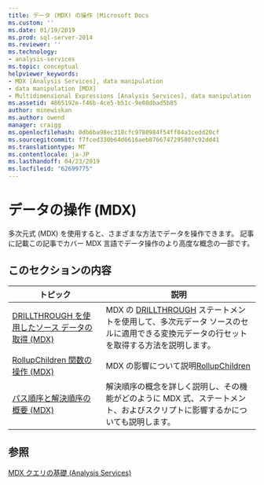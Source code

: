 ```yaml
---
title: データ (MDX) の操作 |Microsoft Docs
ms.custom: ''
ms.date: 01/19/2019
ms.prod: sql-server-2014
ms.reviewer: ''
ms.technology:
- analysis-services
ms.topic: conceptual
helpviewer_keywords:
- MDX [Analysis Services], data manipulation
- data manipulation [MDX]
- Multidimensional Expressions [Analysis Services], data manipulation
ms.assetid: 4865192e-f46b-4ce5-b51c-9e08dbad5b85
author: minewiskan
ms.author: owend
manager: craigg
ms.openlocfilehash: 0db6ba98ec318cfc9780984f54ff04a3cedd20cf
ms.sourcegitcommit: f7fced330b64d6616aeb8766747295807c92dd41
ms.translationtype: MT
ms.contentlocale: ja-JP
ms.lasthandoff: 04/23/2019
ms.locfileid: "62699775"
---
```

# <a name="manipulating-data-mdx"></a>データの操作 (MDX)

多次元式 (MDX) を使用すると、さまざまな方法でデータを操作できます。 記事に記載この記事でカバー MDX 言語でデータ操作のより高度な概念の一部です。

## <a name="in-this-section"></a>このセクションの内容

|トピック|説明|  
|-----------|-----------------|  
|[DRILLTHROUGH を使用したソース データの取得 (MDX)](mdx-data-manipulation-retrieve-source-data-using-drillthrough.md)|MDX の [DRILLTHROUGH](/sql/mdx/mdx-data-manipulation-drillthrough) ステートメントを使用して、多次元データ ソースのセルに適用できる変換元データの行セットを取得する方法を説明します。|  
|[RollupChildren 関数の操作 (MDX)](mdx-data-manipulation-rollupchildren-function.md)|MDX の影響について説明[RollupChildren](/sql/mdx/rollupchildren-mdx)
|[パス順序と解決順序の概要 (MDX)](mdx-data-manipulation-understanding-pass-order-and-solve-order.md)|解決順序の概念を詳しく説明し、その機能がどのように MDX 式、ステートメント、およびスクリプトに影響するかについても説明します。|  

<!-- ??

|[Script for Search and Replace] function on the analysis of multidimensional data.|

GeneMi is removing this commented row because it is unclear what article its link meant to link to.
Also, I had to add its leading '|' character, for consistency to aid bulk automated updated to our markdown source code.

GeneMi , 2019/01/19
-->

## <a name="see-also"></a>参照

[MDX クエリの基礎 (Analysis Services)](mdx-query-fundamentals-analysis-services.md)
